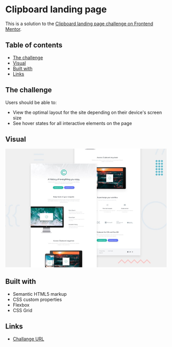 # Clipboard landing page

This is a solution to the [Clipboard landing page challenge on Frontend Mentor](https://www.frontendmentor.io/challenges/clipboard-landing-page-5cc9bccd6c4c91111378ecb9).

## Table of contents

- [The challenge](#the-challenge)
- [Visual](#visual)
- [Built with](#built-with)
- [Links](#links)

## The challenge

Users should be able to:

- View the optimal layout for the site depending on their device's screen size
- See hover states for all interactive elements on the page

## Visual

![screenshot](./readme-assets/desktop-preview.jpg)

## Built with

- Semantic HTML5 markup
- CSS custom properties
- Flexbox
- CSS Grid

## Links

- [Challange URL](https://www.frontendmentor.io/challenges/clipboard-landing-page-5cc9bccd6c4c91111378ecb9)
